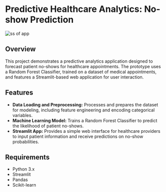 # Predictive Healthcare Analytics: No-show Prediction
![ss of app](https://github.com/user-attachments/assets/40530cc3-9070-4370-8f13-89dbd6463d57)


## Overview

This project demonstrates a predictive analytics application designed to forecast patient no-shows for healthcare appointments. The prototype uses a Random Forest Classifier, trained on a dataset of medical appointments, and features a Streamlit-based web application for user interaction.

## Features

- **Data Loading and Preprocessing:** Processes and prepares the dataset for modeling, including feature engineering and encoding categorical variables.
- **Machine Learning Model:** Trains a Random Forest Classifier to predict the likelihood of patient no-shows.
- **Streamlit App:** Provides a simple web interface for healthcare providers to input patient information and receive predictions on no-show probabilities.

## Requirements

- Python 3.x
- Streamlit
- Pandas
- Scikit-learn




